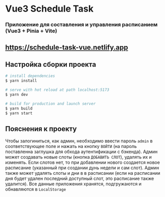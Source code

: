 # Vue3 Schedule Task

### Приложение для составления и управления расписанием (Vue3 + Pinia + Vite)
## https://schedule-task-vue.netlify.app

## Настройка сборки проекта
```bash
# install dependencies
$ yarn install

# serve with hot reload at path localhost:5173
$ yarn dev

# build for production and launch server
$ yarn build
$ yarn start
```
## Пояснения к проекту
Чтобы залогиниться, как админ, необходимо ввести пароль `admin` в соответствующее поле и нажать на кнопку `ВОЙТИ` (на пароль поставленна заглушка для обхода аутентификации с бэкенда).
Админ может создавать новые слоты (кнопка `ДОБАВИТЬ СЛОТ`), удалять их и изменять.
Если слотов нет, то при добавлении нового создается новое расписание (указанный при создании дунь недели и сам слот).
Админ также может удалять слоты и дни в в расписании (если на расписании дня будет удален последний доступный слот, это расписание также удалится).
Все данные приложения хранятся, подгружаются и обнавляются в `LocalStorage`
